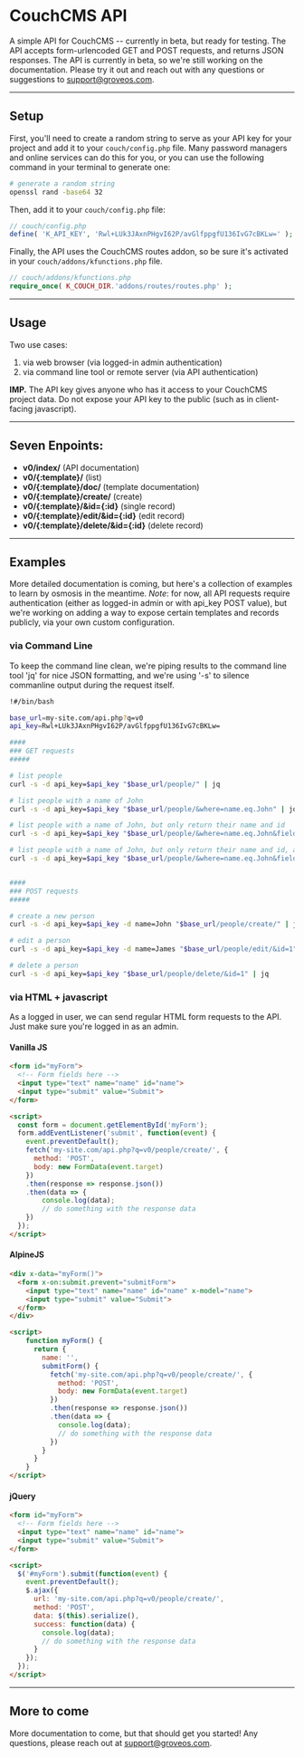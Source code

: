 # CouchCMS API
A simple API for CouchCMS -- currently in beta, but ready for testing. The API accepts form-urlencoded GET and POST requests, and returns JSON responses. The API is currently in beta, so we're still working on the documentation. Please try it out and reach out with any questions or suggestions to support@groveos.com.


- - -


## Setup
First, you'll need to create a random string to serve as your API key for your project and add it to your `couch/config.php` file. Many password managers and online services can do this for you, or you can use the following command in your terminal to generate one:
```sh
# generate a random string
openssl rand -base64 32
```

Then, add it to your `couch/config.php` file:
```php
// couch/config.php
define( 'K_API_KEY', 'Rwl+LUk3JAxnPHgvI62P/avGlfppgfU136IvG7cBKLw=' );
```

Finally, the API uses the CouchCMS routes addon, so be sure it's activated in your `couch/addons/kfunctions.php` file.
```php
// couch/addons/kfunctions.php
require_once( K_COUCH_DIR.'addons/routes/routes.php' );
```


- - -


## Usage
Two use cases:
1. via web browser (via logged-in admin authentication)
2. via command line tool or remote server (via API authentication)

**IMP.** The API key gives anyone who has it access to your CouchCMS project data. Do not expose your API key to the public (such as in client-facing javascript).


- - -


## Seven Enpoints:
- **v0/index/** (API documentation)
- **v0/{:template}/** (list)
- **v0/{:template}/doc/** (template documentation)
- **v0/{:template}/create/** (create)
- **v0/{:template}/&id={:id}** (single record)
- **v0/{:template}/edit/&id={:id}** (edit record)
- **v0/{:template}/delete/&id={:id}** (delete record)


- - -


## Examples
More detailed documentation is coming, but here's a collection of examples to learn by osmosis in the meantime. *Note*: for now, all API requests require authentication (either as logged-in admin or with api_key POST value), but we're working on adding a way to expose certain templates and records publicly, via your own custom configuration.


### via Command Line
To keep the command line clean, we're piping results to the command line tool 'jq' for nice JSON formatting, and we're using '-s' to silence commanline output during the request itself.

```bash
!#/bin/bash

base_url=my-site.com/api.php?q=v0
api_key=Rwl+LUk3JAxnPHgvI62P/avGlfppgfU136IvG7cBKLw=

####
### GET requests
#####

# list people
curl -s -d api_key=$api_key "$base_url/people/" | jq

# list people with a name of John
curl -s -d api_key=$api_key "$base_url/people/&where=name.eq.John" | jq

# list people with a name of John, but only return their name and id
curl -s -d api_key=$api_key "$base_url/people/&where=name.eq.John&fields=name,id" | jq

# list people with a name of John, but only return their name and id, and limit to 1 result
curl -s -d api_key=$api_key "$base_url/people/&where=name.eq.John&fields=name,id&limit=1" | jq


####
### POST requests
#####

# create a new person
curl -s -d api_key=$api_key -d name=John "$base_url/people/create/" | jq

# edit a person
curl -s -d api_key=$api_key -d name=James "$base_url/people/edit/&id=1" | jq

# delete a person
curl -s -d api_key=$api_key "$base_url/people/delete/&id=1" | jq
```


### via HTML + javascript
As a logged in user, we can send regular HTML form requests to the API. Just make sure you're logged in as an admin.


#### Vanilla JS
```html
<form id="myForm">
  <!-- Form fields here -->
  <input type="text" name="name" id="name">
  <input type="submit" value="Submit">
</form>

<script>
  const form = document.getElementById('myForm');
  form.addEventListener('submit', function(event) {
	event.preventDefault();
	fetch('my-site.com/api.php?q=v0/people/create/', {
	  method: 'POST',
	  body: new FormData(event.target)
	})
	.then(response => response.json())
	.then(data => {
		console.log(data);
		// do something with the response data
	})
  });
</script>
```


#### AlpineJS
```html
<div x-data="myForm()">
  <form x-on:submit.prevent="submitForm">
	<input type="text" name="name" id="name" x-model="name">
	<input type="submit" value="Submit">
  </form>
</div>

<script>
	function myForm() {
	  return {
		name: '',
		submitForm() {
		  fetch('my-site.com/api.php?q=v0/people/create/', {
			method: 'POST',
			body: new FormData(event.target)
		  })
		  .then(response => response.json())
		  .then(data => {
		  	console.log(data);
			// do something with the response data
		  })
		}
	  }
	}
</script>
```


#### jQuery
```html
<form id="myForm">
  <!-- Form fields here -->
  <input type="text" name="name" id="name">
  <input type="submit" value="Submit">
</form>

<script>
  $('#myForm').submit(function(event) {
	event.preventDefault();
	$.ajax({
	  url: 'my-site.com/api.php?q=v0/people/create/',
	  method: 'POST',
	  data: $(this).serialize(),
	  success: function(data) {
	  	console.log(data);
		// do something with the response data
	  }
	});
  });
</script>

```


- - -


## More to come
More documentation to come, but that should get you started! Any questions, please reach out at support@groveos.com.